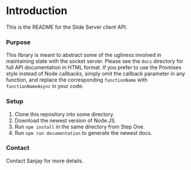 # Introduction #

This is the README for the Slide Server client API.

### Purpose ###

This library is meant to abstract some of the ugliness
involved in maintaining state with the socket server. Please
see the `docs` directory for full API documentation in HTML
format. If you prefer to use the Promises style instead of
Node callbacks, simply omit the callback parameter in any
function, and replace the corresponding `functionName`
with `functionNameAsync` in your code.

### Setup ###

1. Clone this repository into some directory.
2. Download the newest version of Node.JS.
3. Run `npm install` in the same directory from Step One.
4. Run `npm run documentation` to generate the newest docs.

### Contact ###

Contact Sanjay for more details.
